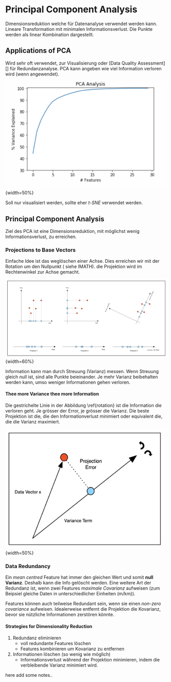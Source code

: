 # Principal Component Analysis

Dimensionsreduktion welche für Datenanalyse verwendet werden kann. Lineare Transformation mit
minimalen Informationsverlust. Die Punkte werden als linear Kombination dargestellt.

## Applications of PCA

Wird sehr oft verwendet, zur Visualisierung oder [Data Quality Assessment][] für Redundanzanalyse.
PCA kann angeben wie viel Information verloren wird (wenn angewendet).

![PCA Redundancy reduction](images/pca-redundanz.png){width=50%}

Soll nur visualisiert werden, sollte eher *t-SNE* verwendet werden.

## Principal Component Analysis

Ziel des PCA ist eine Dimensionsreduktion, mit möglichst wenig Informationsverlust, zu erreichen.

### Projections to Base Vectors

Einfache Idee ist das weglöschen einer Achse. Dies erreichen wir mit der Rotation um den Nullpunkt (
siehe IMATH). die Projektion wird im Rechtenwinkel zur Achse gemacht.

![Rotation](images/pca-rotation.png){width=60%}

Information kann man durch Streuung (Varianz) messen. Wenn Streuung gleich null ist, sind alle
Punkte beieinander. Je mehr Varianz beibehalten werden kann, umso weniger Informationen gehen
verloren.

#### Thee more Variance thee more Information

Die gestrichelte Linie in der Abbildung \ref{rotation} ist die Information die verloren geht. Je
grösser der Error, je grösser die Varianz. Die beste Projektion ist die, die den Informationverlust
minimiert oder equivalent die, die die Varianz maximiert.

![Projection Error\label{rotation}](images/pca-variance.png){width=50%}

### Data Redundancy

Ein *mean centred* Feature hat immer den gleichen Wert und somit **null Varianz**. Deshalb kann die
Info gelöscht werden. Eine weitere Art der Redundanz ist, wenn zwei Features *maximale Covarianz*
aufweisen (zum Beipsiel gleiche Daten in unterschiedlicher Einheiten (m/km)).

Features können auch teilweise Redundant sein, wenn sie einen *non-zero covariance* aufweisen.
Idealerweise entfernt die Projektion die Kovarianz, bevor sie nützliche Informationen zerstören
könnte.

#### Strategies for Dimensionality Reduction

1. Redundanz eliminieren
    - voll redundante Features löschen
    - Features kombinieren um Kovarianz zu entfernen
1. Informationen löschen (so wenig wie möglich)
    - Informationsverlust während der Projektion minimieren, indem die verbleibende Varianz minimiert
      wird.

here add some notes..
